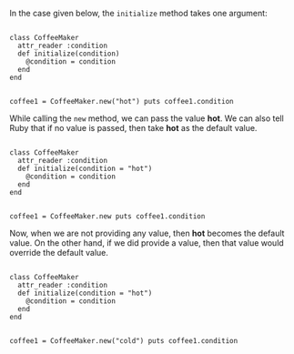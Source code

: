 In the case given below,
the `initialize` method takes one argument:

<codeblock language="ruby" type="lesson">
<code>
class CoffeeMaker
  attr_reader :condition
  def initialize(condition)
    @condition = condition
  end
end

coffee1 = CoffeeMaker.new("hot")
puts coffee1.condition
</code>
</codeblock>

While calling the `new` method,
we can pass the value **hot**.
We can also tell Ruby that if no
value is passed, then take **hot**
as the default value.

<codeblock language="ruby" type="lesson">
<code>
class CoffeeMaker
  attr_reader :condition
  def initialize(condition = "hot")
    @condition = condition
  end
end

coffee1 = CoffeeMaker.new
puts coffee1.condition
</code>
</codeblock>

Now, when we are not providing
any value, then **hot** becomes
the default value.
On the other hand, if we did provide a value,
then that value would
override the default value.

<codeblock language="ruby" type="lesson">
<code>
class CoffeeMaker
  attr_reader :condition
  def initialize(condition = "hot")
    @condition = condition
  end
end

coffee1 = CoffeeMaker.new("cold")
puts coffee1.condition
</code>
</codeblock>